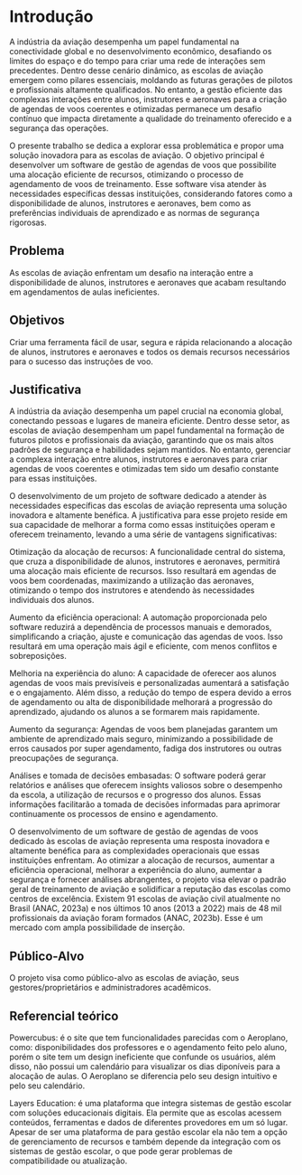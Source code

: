 # Introdução

A indústria da aviação desempenha um papel fundamental na conectividade global e no desenvolvimento econômico, desafiando os limites do espaço e do tempo para criar uma rede de interações sem precedentes. Dentro desse cenário dinâmico, as escolas de aviação emergem como pilares essenciais, moldando as futuras gerações de pilotos e profissionais altamente qualificados. No entanto, a gestão eficiente das complexas interações entre alunos, instrutores e aeronaves para a criação de agendas de voos coerentes e otimizadas permanece um desafio contínuo que impacta diretamente a qualidade do treinamento oferecido e a segurança das operações. 

O presente trabalho se dedica a explorar essa problemática e propor uma solução inovadora para as escolas de aviação. O objetivo principal é desenvolver um software de gestão de agendas de voos que possibilite uma alocação eficiente de recursos, otimizando o processo de agendamento de voos de treinamento. Esse software visa atender às necessidades específicas dessas instituições, considerando fatores como a disponibilidade de alunos, instrutores e aeronaves, bem como as preferências individuais de aprendizado e as normas de segurança rigorosas. 

## Problema
As escolas de aviação enfrentam um desafio na interação entre a disponibilidade de alunos, instrutores e aeronaves que acabam resultando em agendamentos de aulas ineficientes.  


## Objetivos

Criar uma ferramenta fácil de usar, segura e rápida relacionando a alocação de alunos, instrutores e aeronaves e todos os demais recursos necessários para o sucesso das instruções de voo. 

## Justificativa
A indústria da aviação desempenha um papel crucial na economia global, conectando pessoas e lugares de maneira eficiente. Dentro desse setor, as escolas de aviação desempenham um papel fundamental na formação de futuros pilotos e profissionais da aviação, garantindo que os mais altos padrões de segurança e habilidades sejam mantidos. No entanto, gerenciar a complexa interação entre alunos, instrutores e aeronaves para criar agendas de voos coerentes e otimizadas tem sido um desafio constante para essas instituições.  
 

O desenvolvimento de um projeto de software dedicado a atender às necessidades específicas das escolas de aviação representa uma solução inovadora e altamente benéfica. A justificativa para esse projeto reside em sua capacidade de melhorar a forma como essas instituições operam e oferecem treinamento, levando a uma série de vantagens significativas: 

  

Otimização da alocação de recursos: A funcionalidade central do sistema, que cruza a disponibilidade de alunos, instrutores e aeronaves, permitirá uma alocação mais eficiente de recursos. Isso resultará em agendas de voos bem coordenadas, maximizando a utilização das aeronaves, otimizando o tempo dos instrutores e atendendo às necessidades individuais dos alunos. 

Aumento da eficiência operacional: A automação proporcionada pelo software reduzirá a dependência de processos manuais e demorados, simplificando a criação, ajuste e comunicação das agendas de voos. Isso resultará em uma operação mais ágil e eficiente, com menos conflitos e sobreposições. 

Melhoria na experiência do aluno: A capacidade de oferecer aos alunos agendas de voos mais previsíveis e personalizadas aumentará a satisfação e o engajamento. Além disso, a redução do tempo de espera devido a erros de agendamento ou alta de disponibilidade melhorará a progressão do aprendizado, ajudando os alunos a se formarem mais rapidamente. 

Aumento da segurança: Agendas de voos bem planejadas garantem um ambiente de aprendizado mais seguro, minimizando a possibilidade de erros causados por super agendamento, fadiga dos instrutores ou outras preocupações de segurança. 

Análises e tomada de decisões embasadas: O software poderá gerar relatórios e análises que oferecem insights valiosos sobre o desempenho da escola, a utilização de recursos e o progresso dos alunos. Essas informações facilitarão a tomada de decisões informadas para aprimorar continuamente os processos de ensino e agendamento. 

  

O desenvolvimento de um software de gestão de agendas de voos dedicado às escolas de aviação representa uma resposta inovadora e altamente benéfica para as complexidades operacionais que essas instituições enfrentam. Ao otimizar a alocação de recursos, aumentar a eficiência operacional, melhorar a experiência do aluno, aumentar a segurança e fornecer análises abrangentes, o projeto visa elevar o padrão geral de treinamento de aviação e solidificar a reputação das escolas como centros de excelência. Existem 91 escolas de aviação civil atualmente no Brasil (ANAC, 2023a) e nos últimos 10 anos (2013 a 2022) mais de 48 mil profissionais da aviação foram formados (ANAC, 2023b). Esse é um mercado com ampla possibilidade de inserção. 

## Público-Alvo

O projeto visa como público-alvo as escolas de aviação, seus gestores/proprietários e administradores acadêmicos. 

## Referencial teórico

Powercubus: é o site que tem funcionalidades parecidas com o Aeroplano, como: disponibilidades dos professores e o agendamento feito pelo aluno, porém o site tem um design ineficiente que confunde os usuários, além disso, não possui um calendário para visualizar os dias diponíveis para a alocação de aulas.
O Aeroplano se diferencia pelo seu design intuitivo e pelo seu calendário.

Layers Education: é uma plataforma que integra sistemas de gestão escolar com soluções educacionais digitais. Ela permite que as escolas acessem conteúdos, ferramentas e dados de diferentes provedores em um só lugar. Apesar de ser uma plataforma de para gestão escolar ela não tem a opção de gerenciamento de recursos e também depende da integração com os sistemas de gestão escolar, o que pode gerar problemas de compatibilidade ou atualização. 



